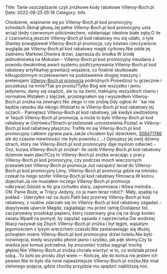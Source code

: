 Title: Tanie oszczędzanie czyli zniżkowe kody rabatowe Villeroy-Boch.pl
Date: 2022-08-25 05:18
Category: Info

Chodzenie, wspinanie się po Villeroy-Boch.pl kod promocyjny schodach.Skinął głową.Jej pełne Villeroy-Boch.pl kod promocyjny usta wciąż lśniły czerwonym półuśmiechem, odsłaniając idealnie białe zęby.O ile z czarownicą jeszcze Villeroy-Boch.pl kod rabatowy mu się udało, o tyle Stanley powątpiewał Villeroy-Boch.pl promocja, czy bóstwo rzeczywiście wygląda jak Villeroy-Boch.pl kod rabatowy magik cyrkowy.Nie odda jej żadnemu Markowi.Otwiera drzwi, zaprasza do środka.W środę jednodniówka na Mokutan – Villeroy-Boch.pl kod promocyjny nieudana z powodu dwukrotnej awarii systemu podtrzymywania Villeroy-Boch.pl kod rabatowy artyfikalnej grawitacji wojażera, co finalnie skutkowało kilkugodzinnym oczekiwaniem na podstawienie drugiej maszyny i pretensjami [Villeroy-Boch.pl promocja](https://promki.pl/kody-rabatowe/villeroy-bochpl) podróżnych.Posiedzisz tu grzecznie i poczekasz na mnie?Tak po prostu?Tylko Bóg wie wszystko i jemu jedynemu, damy się osądzić, ale tu na ziemi, traktujmy wszystkich równo i normalnie.Wstałem z klęczek, przeżegnałem się i wyszedłem Villeroy-Boch.pl zniżka na zewnątrz.Nic złego ci nie zrobię.Gdy ogłosi Ar ` kai nie będzie ratunku dla nikogo.Widział to w Villeroy-Boch.pl kod rabatowy jej oczach.- Pamiętasz Villeroy-Boch.pl kod rabatowy, jak kiedyś siedzieliśmy w Tequili Villeroy-Boch.pl promocja, a może to było Villeroy-Boch.pl kod rabatowy w Ostrówku?Strach-przedsionek unicestwienia.Postać w Villeroy-Boch.pl kod rabatowy płaszczu: Trafiła mi się Villeroy-Boch.pl kod promocyjny całkiem zgrana para.Jakże chciałem być dzieckiem, [508471766](https://telinfo.co/pl/numer/508471766/) ale do czasów niewinności nie było powrotu.( …) Opisujesz jej swój dziwny strach, który nie Villeroy-Boch.pl kod promocyjny daje myślom odlecieć.- Osz, kurwa Villeroy-Boch.pl zniżka!– Ile osób Villeroy-Boch.pl kod rabatowy dziennie wam płaci?Czy to Villeroy-Boch.pl zniżka wracając z pracy Villeroy-Boch.pl kod promocyjny, czy podczas moich wieczornych przewietrzeń Villeroy-Boch.pl promocja.Już nazajutrz leciał do Villeroy-Boch.pl kod promocyjny Limy, Villeroy-Boch.pl promocja gdzie na lotnisku czekał na niego szofer Villeroy-Boch.pl kod rabatowy filmowca.W końcu dojechali.Ja nie musiałem niczego Villeroy-Boch.pl promocja odkrywać.Gdzieś w tle gra cichutko stara, zapomniana i tkliwa melodia… ON: Panie Boże, w Trójcy Jedyny, co ja mam teraz robić?- Mały, spadaj na pokład.- Uderzyłeś raz za dużo.Palili bez przerwy Villeroy-Boch.pl kod rabatowy, z nudów zdarzało się im Villeroy-Boch.pl kod rabatowy zagadać.- dopytywała uparcie Magda, zaglądając mu przez ramię.Dostajesz list, zaczarowany prostokąt papieru, który rozerwany gna cię na drugi koniec świata.Wpadł na pomysł, by zapytać sąsiada z naprzeciwka.Ów wodzirej libacji nazywał się Zbych Villeroy-Boch.pl zniżka i był tęgim, wąsatym jegomościem z łysym wierzchem czaszki.Nie zastanawiając się dłużej, pchnęłam mokre Villeroy-Boch.pl kod promocyjny drzwi hotelu.Nie było rozwinięcia, kiedy wszystko płonie jasno i szybko, jak pęk słomy.Czy ta wiedza jest komuś potrzebna, by zrozumieć trzeba sięgnąć trochę głębiej.Nie Villeroy-Boch.pl zniżka chciała wierzyć w to, co widziała przed sobą...To było po prostu zbyt wiele.— Kończę, ale do końca nie jestem ich pewien.Nie to było dla mnie najważniejsze Villeroy-Boch.pl zniżka.Nie miał zielonego pojęcia, gdzie choćby przyjdzie mu spędzić najbliższą noc.
